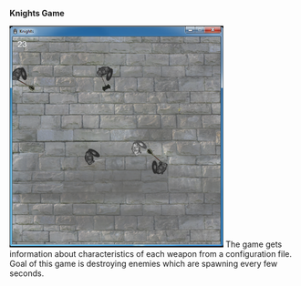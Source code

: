 **Knights Game**

<img src="https://github.com/vladimirKa002/Java-applications/blob/master/Pictures/Sl%20p%20-%20Knights%20Game.png" width="375" height="389" />
The game gets information about characteristics of each weapon from a configuration file. Goal of this game is destroying enemies which are spawning every few seconds.